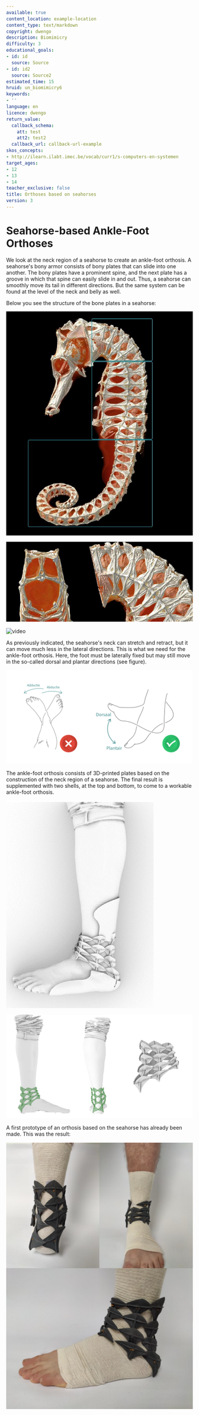 ```yaml
---
available: true
content_location: example-location
content_type: text/markdown
copyright: dwengo
description: Biomimicry
difficulty: 3
educational_goals:
- id: id
  source: Source
- id: id2
  source: Source2
estimated_time: 15
hruid: un_biomimicry6
keywords:
- ''
language: en
licence: dwengo
return_value:
  callback_schema:
    att: test
    att2: test2
  callback_url: callback-url-example
skos_concepts:
- http://ilearn.ilabt.imec.be/vocab/curr1/s-computers-en-systemen
target_ages:
- 12
- 13
- 14
teacher_exclusive: false
title: Orthoses based on seahorses
version: 3
---
```

# Seahorse-based Ankle-Foot Orthoses

We look at the neck region of a seahorse to create an ankle-foot orthosis. A seahorse's bony armor consists of bony plates that can slide into one another. The bony plates have a prominent spine, and the next plate has a groove in which that spine can easily slide in and out. Thus, a seahorse can smoothly move its tail in different directions. But the same system can be found at the level of the neck and belly as well.

Below you see the structure of the bone plates in a seahorse:

![](embed/zeepaardjeanatomie.png "image") 

![](embed/zeepaardjenek.png "image")

![](@youtube/https://www.youtube.com/embed/tSinZHH0Aic "video") 

As previously indicated, the seahorse's neck can stretch and retract, but it can move much less in the lateral directions. This is what we need for the ankle-foot orthosis. Here, the foot must be laterally fixed but may still move in the so-called dorsal and plantar directions (see figure).

![](embed/bewegingsrichtingen.jpg "image")

The ankle-foot orthosis consists of 3D-printed plates based on the construction of the neck region of a seahorse. The final result is supplemented with two shells, at the top and bottom, to come to a workable ankle-foot orthosis.

![](embed/zeepaardje.png "image")

![](embed/orthese1.png "image")

A first prototype of an orthosis based on the seahorse has already been made. This was the result:

![](embed/orthesereal.png "image")